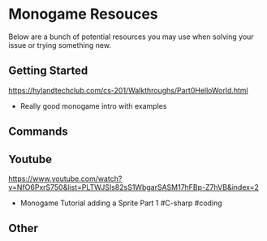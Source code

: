 # Monogame Resouces
Below are a bunch of potential resources you may use when solving your issue or trying something new.

## Getting Started
https://hylandtechclub.com/cs-201/Walkthroughs/Part0HelloWorld.html
- Really good monogame intro with examples
## Commands

## Youtube
https://www.youtube.com/watch?v=NfO6PxrS750&list=PLTWJSIs82sS1WbgarSASM17hFBp-Z7hVB&index=2
- Monogame Tutorial adding a Sprite Part 1 #C-sharp #coding
## Other
